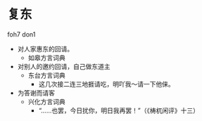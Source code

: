 





# 复东
foh7 don1
+ 对人家惠东的回请。
  * 如皋方言词典
+ 对别人的邀约回请，自己做东道主
  * 东台方言词典
    - 这几次接二连三地捱请吃，明吖我～请一下他俫。
+ 为答谢而请客
  * 兴化方言词典
    - “……也罢，今日扰你，明日我再罢！”（《梼杌闲评》十三）
